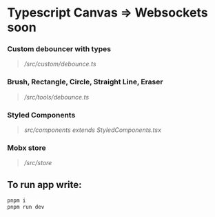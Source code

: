 # Typescript Canvas => Websockets soon
### Custom debouncer with types
> */src/custom/debounce.ts* 
### Brush, Rectangle, Circle, Straight Line, Eraser
> */src/tools/debounce.ts*  
### Styled Components
> *src/components extends StyledComponents.tsx*
### Mobx store
> */src/store* 
## To run app write:
```sh
pnpm i
pnpm run dev
```